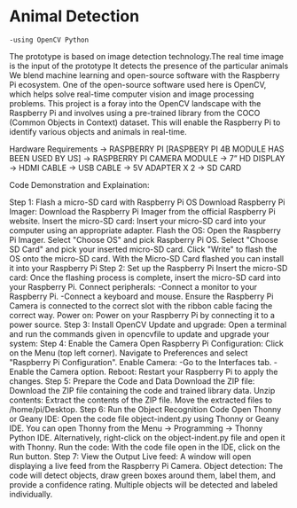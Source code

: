 # Animal Detection 
    -using OpenCV Python
The prototype is based on image detection technology.The real time image is the input of the prototype
It detects the presence of the particular animals
We blend machine learning and open-source software with the Raspberry Pi ecosystem. One of the open-source software used here is OpenCV, which helps solve real-time computer vision and image processing problems. This project is a foray into the OpenCV landscape with the Raspberry Pi and involves using a pre-trained library from the COCO (Common Objects in Context) dataset. This will enable the Raspberry Pi to identify various objects and animals in real-time.

Hardware Requirements
-> RASPBERRY PI [RASPBERY PI 4B MODULE HAS BEEN USED BY US]
-> RASPBERRY PI CAMERA MODULE 
-> 7” HD DISPLAY
-> HDMI CABLE 
-> USB CABLE
-> 5V ADAPTER X 2
-> SD CARD

Code Demonstration and Explaination:

Step 1: Flash a micro-SD card with Raspberry Pi OS
        Download Raspberry Pi Imager: Download the Raspberry Pi Imager from the official Raspberry Pi website.
        Insert the micro-SD card: Insert your micro-SD card into your computer using an appropriate adapter.
        Flash the OS:
        Open the Raspberry Pi Imager.
        Select "Choose OS" and pick Raspberry Pi OS.
        Select "Choose SD Card" and pick your inserted micro-SD card.
        Click "Write" to flash the OS onto the micro-SD card.
        With the Micro-SD Card flashed you can install it into your Raspberry Pi
Step 2: Set up the Raspberry Pi
        Insert the micro-SD card: Once the flashing process is complete, insert the micro-SD card into your Raspberry Pi.
        Connect peripherals:
            -Connect a monitor to your Raspberry Pi.
            -Connect a keyboard and mouse.
        Ensure the Raspberry Pi Camera is connected to the correct slot with the ribbon cable facing the correct way.
        Power on: Power on your Raspberry Pi by connecting it to a power source.
Step 3: Install OpenCV
        Update and upgrade: Open a terminal and run the commands given in opencvfile to update and upgrade your system:
Step 4: Enable the Camera
        Open Raspberry Pi Configuration:
        Click on the Menu (top left corner).
        Navigate to Preferences and select "Raspberry Pi Configuration".
        Enable Camera:
          -Go to the Interfaces tab.
          -Enable the Camera option.
        Reboot: Restart your Raspberry Pi to apply the changes.
Step 5: Prepare the Code and Data
        Download the ZIP file: Download the ZIP file containing the code and trained library data.
        Unzip contents:
        Extract the contents of the ZIP file.
        Move the extracted files to /home/pi/Desktop.
Step 6: Run the Object Recognition Code
        Open Thonny or Geany IDE:
        Open the code file object-indent.py using Thonny or Geany IDE.
        You can open Thonny from the Menu -> Programming -> Thonny Python IDE.
        Alternatively, right-click on the object-indent.py file and open it with Thonny.
        Run the code:
        With the code file open in the IDE, click on the Run button.
Step 7: View the Output
        Live feed: A window will open displaying a live feed from the Raspberry Pi Camera.
        Object detection: The code will detect objects, draw green boxes around them, label them, and provide a confidence rating. Multiple objects will be detected and labeled individually.



